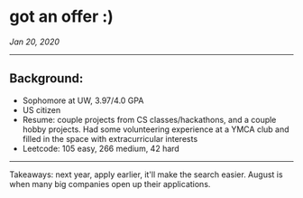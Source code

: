 # got an offer :)
*Jan 20, 2020*

---
## Background: 
- Sophomore at UW, 3.97/4.0 GPA
- US citizen
- Resume: couple projects from CS classes/hackathons, and a couple hobby projects. Had some volunteering experience at a YMCA club and filled in the space with extracurricular interests
- Leetcode: 105 easy, 266 medium, 42 hard
--- 
Takeaways: next year, apply earlier, it'll make the search easier. August is when many big companies open up their applications.